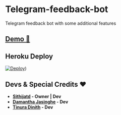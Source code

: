 # Telegram-feedback-bot
Telegram feedback bot with some additional features
## [Demo 💎](https://t.me/ImSithijaBot)

## Heroku Deploy
[![Deploy](https://www.herokucdn.com/deploy/button.svg)](https://heroku.com/deploy?template=https://github.com/Sithijatd/Telegram-feedback-bot)) 

## Devs & Special Credits ❤

- **[Sithijatd](https://github.com/WKRPrabashwara) - Owner | Dev**
- **[Damantha Jasinghe](https://github.com/Damantha126) - Dev**
-  **[Tinura Dinith](https://github.com/TinuraD) - Dev**
